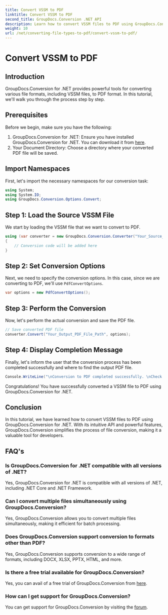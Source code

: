 ```yaml
---
title: Convert VSSM to PDF
linktitle: Convert VSSM to PDF
second_title: GroupDocs.Conversion .NET API
description: Learn how to convert VSSM files to PDF using GroupDocs.Conversion for .NET. Easy-to-follow tutorial with step-by-step instructions.
weight: 10
url: /net/converting-file-types-to-pdf/convert-vssm-to-pdf/
---
```


# Convert VSSM to PDF

## Introduction
GroupDocs.Conversion for .NET provides powerful tools for converting various file formats, including VSSM files, to PDF format. In this tutorial, we'll walk you through the process step by step.
## Prerequisites
Before we begin, make sure you have the following:
1. GroupDocs.Conversion for .NET: Ensure you have installed GroupDocs.Conversion for .NET. You can download it from [here](https://releases.groupdocs.com/conversion/net/).
2. Your Document Directory: Choose a directory where your converted PDF file will be saved.

## Import Namespaces
First, let's import the necessary namespaces for our conversion task:
```csharp
using System;
using System.IO;
using GroupDocs.Conversion.Options.Convert;
```
## Step 1: Load the Source VSSM File
We start by loading the VSSM file that we want to convert to PDF.
```csharp
using (var converter = new GroupDocs.Conversion.Converter("Your_Source_VSSM_File_Path"))
{
    // Conversion code will be added here
}
```
## Step 2: Set Conversion Options
Next, we need to specify the conversion options. In this case, since we are converting to PDF, we'll use `PdfConvertOptions`.
```csharp
var options = new PdfConvertOptions();
```
## Step 3: Perform the Conversion
Now, let's perform the actual conversion and save the PDF file.
```csharp
// Save converted PDF file
converter.Convert("Your_Output_PDF_File_Path", options);
```
## Step 4: Display Completion Message
Finally, let's inform the user that the conversion process has been completed successfully and where to find the output PDF file.
```csharp
Console.WriteLine("\nConversion to PDF completed successfully. \nCheck output in {0}", "Your_Output_Folder_Path");
```
Congratulations! You have successfully converted a VSSM file to PDF using GroupDocs.Conversion for .NET.

## Conclusion
In this tutorial, we have learned how to convert VSSM files to PDF using GroupDocs.Conversion for .NET. With its intuitive API and powerful features, GroupDocs.Conversion simplifies the process of file conversion, making it a valuable tool for developers.
## FAQ's
### Is GroupDocs.Conversion for .NET compatible with all versions of .NET?
Yes, GroupDocs.Conversion for .NET is compatible with all versions of .NET, including .NET Core and .NET Framework.
### Can I convert multiple files simultaneously using GroupDocs.Conversion?
Yes, GroupDocs.Conversion allows you to convert multiple files simultaneously, making it efficient for batch processing.
### Does GroupDocs.Conversion support conversion to formats other than PDF?
Yes, GroupDocs.Conversion supports conversion to a wide range of formats, including DOCX, XLSX, PPTX, HTML, and more.
### Is there a free trial available for GroupDocs.Conversion?
Yes, you can avail of a free trial of GroupDocs.Conversion from [here](https://releases.groupdocs.com/).
### How can I get support for GroupDocs.Conversion?
You can get support for GroupDocs.Conversion by visiting the [forum](https://forum.groupdocs.com/c/conversion/11).
